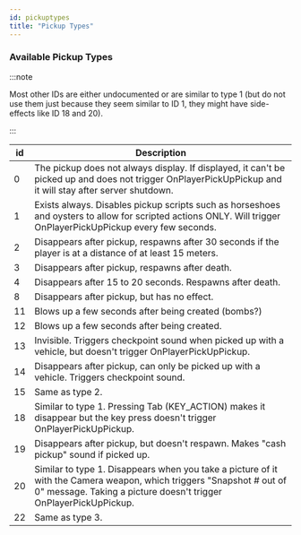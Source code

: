 ```yaml
---
id: pickuptypes
title: "Pickup Types"
---
```


### Available Pickup Types

:::note

Most other IDs are either undocumented or are similar to type 1 (but do not use them just because they seem similar to ID 1, they might have side-effects like ID 18 and 20).

:::

| id | Description |
| --- | --- |
| 0 | The pickup does not always display. If displayed, it can't be picked up and does not trigger OnPlayerPickUpPickup and it will stay after server shutdown. |
| 1 | Exists always. Disables pickup scripts such as horseshoes and oysters to allow for scripted actions ONLY. Will trigger OnPlayerPickUpPickup every few seconds. |
| 2 | Disappears after pickup, respawns after 30 seconds if the player is at a distance of at least 15 meters. |
| 3 | Disappears after pickup, respawns after death. |
| 4 | Disappears after 15 to 20 seconds. Respawns after death. |
| 8 | Disappears after pickup, but has no effect. |
| 11 | Blows up a few seconds after being created (bombs?) |
| 12 | Blows up a few seconds after being created. |
| 13 | Invisible. Triggers checkpoint sound when picked up with a vehicle, but doesn't trigger OnPlayerPickUpPickup. |
| 14 | Disappears after pickup, can only be picked up with a vehicle. Triggers checkpoint sound. |
| 15 | Same as type 2. |
| 18 | Similar to type 1. Pressing Tab (KEY_ACTION) makes it disappear but the key press doesn't trigger OnPlayerPickUpPickup. |
| 19 | Disappears after pickup, but doesn't respawn. Makes "cash pickup" sound if picked up. |
| 20 | Similar to type 1. Disappears when you take a picture of it with the Camera weapon, which triggers "Snapshot # out of 0" message. Taking a picture doesn't trigger OnPlayerPickUpPickup. |
| 22 | Same as type 3. |
